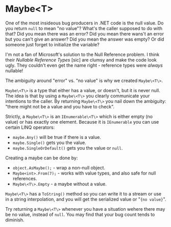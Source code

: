 # Maybe\<T\>

One of the most insideous bug producers in .NET code is the null value.
Do you return `null` to mean "no value"?
What's the caller supposed to do with that?
Did you mean there was an error?
Did you mean there wans't an error but you can't give an answer?
Did you mean the answer was empty?
Or did someone just forget to initialize the variable?

I'm not a fan of Microsoft's solution to the Null Reference problem.
I think their _Nullable Reference Types_ [sic] are clumsy and make the code look ugly.
They couldn't even get the name right - reference types were *always* nullable!

The ambiguity around "error" vs. "no value" is why we created `Maybe\<T\>`.

`Maybe\<T\>` is a type that either has a value, or doesn't, but it is never null.
The idea is that by using a `Maybe\<T\>` you clearly communicate your intentions to the caller.
By returning `Maybe\<T\>` you nail down the ambiguity:
"there might not be a value and you have to check".

Strictly, a `Maybe\<T\>` is an `IEnumerable\<T\>` which is either empty (no value) or has exactly one element.
Because it is `IEnumerable` you can use certain LINQ operators:

- `maybe.Any()` will be true if there is a value.
- `maybe.Single()` gets you the value.
- `maybe.SingleOrDefault()` gets you the value or `null`.

Creating a maybe can be done by:

- `object.AsMaybe();` - wrap a non-null object.
- `Maybe<int>.From(7);` - works with value types, and also safe for null references.
- `Maybe\<T\>.Empty` - a maybe without a value.

`Maybe\<T\>` has a `ToString()` method so you can write it to a stream or use in a string interpolation, and you will get the serialized value or "`{no value}`".

Try returning a `Maybe\<T\>` whenever you have a situation wehere there may be no value, instead of `null`.
You may find that your bug count tends to diminish.

